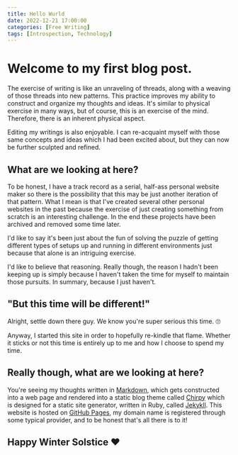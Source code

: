```yaml
---
title: Hello Wurld
date: 2022-12-21 17:00:00
categories: [Free Writing]
tags: [Introspection, Technology]
---
```


# Welcome to my first blog post. 

The exercise of writing is like an unraveling of threads, along with a weaving of those threads into new patterns. This practice improves my ability to construct and organize my thoughts and ideas. It's similar to physical exercise in many ways, but of course, this is an exercise of the mind. Therefore, there is an inherent physical aspect.

Editing my writings is also enjoyable. I can re-acquaint myself with those same concepts and ideas which I had been excited about, but they can now be further sculpted and refined.

## What are we looking at here?

To be honest, I have a track record as a serial, half-ass personal website maker so there is the possibility that this may be just another iteration of that pattern. What I mean is that I've created several other personal websites in the past because the exercise of just creating something from scratch is an interesting challenge. In the end these projects have been archived and removed some time later.

I'd like to say it's been just about the fun of solving the puzzle of getting different types of setups up and running in different environments just because that alone is an intriguing exercise.

I'd like to believe that reasoning. Really though, the reason I hadn't been keeping up is simply because I haven't taken the time for myself to maintain those pursuits. In summary, because I just haven't.

## "But this time will be different!"

Alright, settle down there guy. We know you're super serious this time. 🙄

Anyway, I started this site in order to hopefully re-kindle that flame. Whether it sticks or not this time is entirely up to me and how I choose to spend my time.

## Really though, what are we looking at here?
You're seeing my thoughts written in [Markdown](https://www.markdownguide.org/), which gets constructed into a web page and rendered into a static blog theme called [Chirpy](https://github.com/cotes2020/jekyll-theme-chirpy) which is designed for a static site generator, written in Ruby, called [Jekykll](https://jekyllrb.com/). This website is hosted on [GitHub Pages](https://pages.github.com/), my domain name is registered through some typical provider, and to be honest that's all there is to it!

## Happy Winter Solstice ❤️